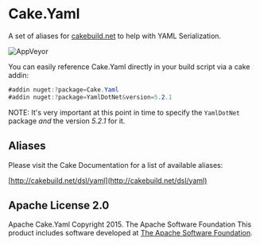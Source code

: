 # Cake.Yaml

A set of aliases for [cakebuild.net](http://cakebuild.net) to help with YAML Serialization.

![AppVeyor](https://ci.appveyor.com/api/projects/status/3ttdasxutw5r8v7d/branch/master?svg=true)

You can easily reference Cake.Yaml directly in your build script via a cake addin:

```csharp
#addin nuget:?package=Cake.Yaml
#addin nuget:?package=YamlDotNet&version=5.2.1
```

NOTE: It's very important at this point in time to specify the `YamlDotNet` package *and* the version _5.2.1_ for it.

## Aliases

Please visit the Cake Documentation for a list of available aliases:

[http://cakebuild.net/dsl/yaml](http://cakebuild.net/dsl/yaml)

## Apache License 2.0

Apache Cake.Yaml Copyright 2015. The Apache Software Foundation This product includes software developed at [The Apache Software Foundation](http://www.apache.org/).
